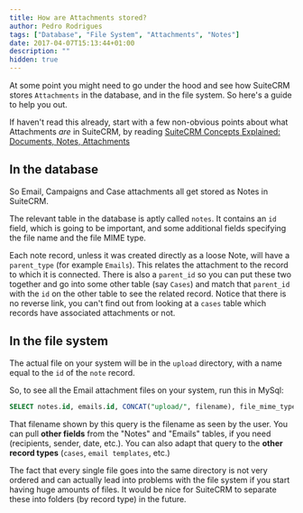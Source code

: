 ```yaml
---
title: How are Attachments stored?
author: Pedro Rodrigues
tags: ["Database", "File System", "Attachments", "Notes"]
date: 2017-04-07T15:13:44+01:00
description: ""
hidden: true
---
```


At some point you might need to go under the hood and see how SuiteCRM stores `Attachments` in the database, and in the file system. So here's a guide to help you out.

If haven't read this already, start with a few non-obvious points about what Attachments _are_ in SuiteCRM, by reading [SuiteCRM Concepts Explained: Documents, Notes, Attachments](https://pgorod.github.io/Concepts-Docs-Attach-Notes/)

<!--more-->

## In the database

So Email, Campaigns and Case attachments all get stored as Notes in SuiteCRM.

The relevant table in the database is aptly called `notes`. It contains an `id` field, which is going to be important, and some additional fields specifying the file name and the file MIME type.

Each note record, unless it was created directly as a loose Note, will have a `parent_type` (for example `Emails`). This relates the attachment to the record to which it is connected. There is also a `parent_id` so you can put these two together and go into some other table (say `Cases`) and match that `parent_id` with the `id` on the other table to see the related record. Notice that there is no reverse link, you can't find out from looking at a `cases` table which records have associated attachments or not.

## In the file system

The actual file on your system will be in the `upload` directory, with a name equal to the `id` of the `note` record.

So, to see all the Email attachment files on your system, run this in MySql:

```sql
SELECT notes.id, emails.id, CONCAT("upload/", filename), file_mime_type FROM notes INNER JOIN emails ON notes.parent_type = 'Emails' AND notes.parent_id = emails.id INNER JOIN emails_text ON emails.id = emails_text.email_id
```

That filename shown by this query is the filename as seen by the user. You can pull **other fields** from the "Notes" and "Emails" tables, if you need (recipients, sender, date, etc.). You can also adapt that query to the **other record types** (`cases`, `email templates`, etc.)

The fact that every single file goes into the same directory is not very ordered and can actually lead into problems with the file system if you start having huge amounts of files. It would be nice for SuiteCRM to separate these into folders (by record type) in the future.
